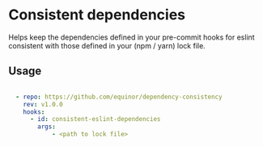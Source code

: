# Consistent dependencies

Helps keep the dependencies defined in your pre-commit hooks for eslint consistent with those defined in your (npm / yarn) lock file.

## Usage

```yaml

  - repo: https://github.com/equinor/dependency-consistency
    rev: v1.0.0
    hooks:
      - id: consistent-eslint-dependencies
        args:
            - <path to lock file>
```
